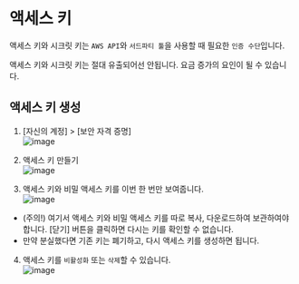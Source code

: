 # 액세스 키

액세스 키와 시크릿 키는 `AWS API`와 `서드파티 툴`을 사용할 때 필요한 `인증 수단`입니다.

액세스 키와 시크릿 키는 절대 유출되어선 안됩니다. 요금 증가의 요인이 될 수 있습니다.   

## 액세스 키 생성

1. [자신의 계정] > [보안 자격 증명]   
![image](https://user-images.githubusercontent.com/43658658/145743158-d4adfa64-b096-43bd-91e0-c1933bdc54ea.png)

2. 액세스 키 만들기   
![image](https://user-images.githubusercontent.com/43658658/145743345-82ebdd84-4519-4b68-a42c-a7c804749939.png)

3. 액세스 키와 비밀 액세스 키를 이번 한 번만 보여줍니다.   
![image](https://user-images.githubusercontent.com/43658658/145743503-e0ece786-5f92-483c-bd61-31c8ee8970bd.png)   
* (주의!) 여기서 액세스 키와 비밀 액세스 키를 따로 복사, 다운로드하여 보관하여야 합니다. [닫기] 버튼을 클릭하면 다시는 키를 확인할 수 없습니다.
* 만약 분실했다면 기존 키는 폐기하고, 다시 액세스 키를 생성하면 됩니다.

4. 액세스 키를 `비활성화` 또는 `삭제`할 수 있습니다.   
![image](https://user-images.githubusercontent.com/43658658/145743828-db1d7acf-9e87-403b-8c27-34663c183601.png)

